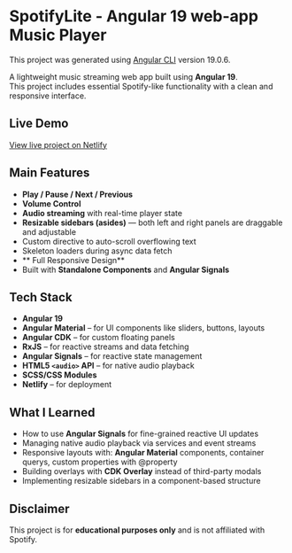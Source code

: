 # SpotifyLite - Angular 19 web-app Music Player

This project was generated using [Angular CLI](https://github.com/angular/angular-cli) version 19.0.6.

A lightweight music streaming web app built using **Angular 19**.  
This project includes essential Spotify-like functionality with a clean and responsive interface.

## Live Demo 
  [View live project on Netlify](https://spotify-litee.netlify.app)

## Main Features

- **Play / Pause / Next / Previous**
- **Volume Control**
- **Audio streaming** with real-time player state
- **Resizable sidebars (asides)** — both left and right panels are draggable and adjustable
- Custom directive to auto-scroll overflowing text
- Skeleton loaders during async data fetch
- ** Full Responsive Design**
- Built with **Standalone Components** and **Angular Signals**

## Tech Stack

- **Angular 19**
- **Angular Material** – for UI components like sliders, buttons, layouts
- **Angular CDK** – for custom floating panels
- **RxJS** – for reactive streams and data fetching
- **Angular Signals** – for reactive state management 
- **HTML5 `<audio>` API** – for native audio playback
- **SCSS/CSS Modules**
- **Netlify** – for deployment


## What I Learned

- How to use **Angular Signals** for fine-grained reactive UI updates
- Managing native audio playback via services and event streams
- Responsive layouts with: **Angular Material** components, container querys, custom properties with @property
- Building overlays with **CDK Overlay** instead of third-party modals
- Implementing resizable sidebars in a component-based structure

##  Disclaimer

This project is for **educational purposes only** and is not affiliated with Spotify.


